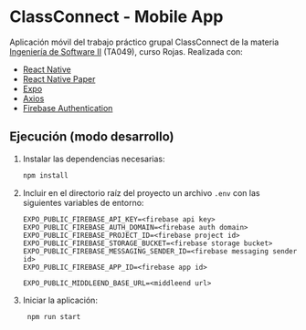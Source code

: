# ClassConnect - Mobile App

Aplicación móvil del trabajo práctico grupal ClassConnect de la materia [Ingeniería de Software II](https://ingenieria-del-software-2.github.io/) (TA049), curso Rojas. Realizada con:

- [React Native](https://reactnative.dev/)
- [React Native Paper](https://callstack.github.io/react-native-paper/)
- [Expo](https://expo.dev)
- [Axios](https://axios-http.com/es/)
- [Firebase Authentication](https://firebase.google.com/docs/auth)

## Ejecución (modo desarrollo)

1. Instalar las dependencias necesarias:

   ```bash
   npm install
   ```

2. Incluir en el directorio raíz del proyecto un archivo `.env` con las siguientes variables de entorno:

   ```
   EXPO_PUBLIC_FIREBASE_API_KEY=<firebase api key>
   EXPO_PUBLIC_FIREBASE_AUTH_DOMAIN=<firebase auth domain>
   EXPO_PUBLIC_FIREBASE_PROJECT_ID=<firebase project id>
   EXPO_PUBLIC_FIREBASE_STORAGE_BUCKET=<firebase storage bucket>
   EXPO_PUBLIC_FIREBASE_MESSAGING_SENDER_ID=<firebase messaging sender id>
   EXPO_PUBLIC_FIREBASE_APP_ID=<firebase app id>

   EXPO_PUBLIC_MIDDLEEND_BASE_URL=<middleend url>
   ```

3. Iniciar la aplicación:

   ```bash
    npm run start
   ```
